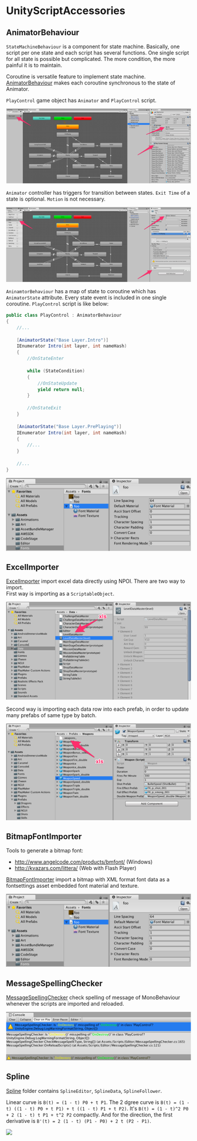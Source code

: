 # UnityScriptAccessories

## AnimatorBehaviour

`StateMachineBehaviour` is a component for state machine. Basically, one script per one state and each script has several functions. One single script for all state is possible but complicated. The more condition, the more painful it is to maintain.  

Coroutine is versatile feature to implement state machine. [AnimatorBehaviour](https://github.com/exawon/UnityScriptAccessories/blob/master/Miscellaneous/AnimatorBehaviour.cs) makes each coroutine synchronous to the state of Animator.  

`PlayControl` game object has `Animator` and `PlayControl` script.

![](https://raw.githubusercontent.com/exawon/UnityScriptAccessories/master/Images/animator-fsm-01.png)  

`Animator` controller has triggers for transition between states. `Exit Time` of a state is optional. `Motion` is not necessary.

![](https://raw.githubusercontent.com/exawon/UnityScriptAccessories/master/Images/animator-fsm-02.png)  

`AninamtorBehaviour` has a map of state to coroutine which has `AnimatorState` attribute. Every state event is included in one single coroutine. `PlayControl` script is like below:

```c#
public class PlayControl : AnimatorBehaviour
{
    //...
    
    [AnimatorState("Base Layer.Intro")]
    IEnumerator Intro(int layer, int nameHash)
    {
        //OnStateEnter
        
        while (StateCondition)
        {
            //OnStateUpdate
            yield return null;
        }
        
        //OnStateExit
    }

    [AnimatorState("Base Layer.PrePlaying")]
    IEnumerator Intro(int layer, int nameHash)
    {
        //...
    }

    //...
}
```

![](https://github.com/exawon/UnityScriptAccessories/blob/master/Images/bitmap-font-01.png)  

## ExcelImporter

[ExcelImporter](https://github.com/exawon/UnityScriptAccessories/blob/master/Editor/ExcelImporter.cs) import excel data directly using NPOI. There are two way to import.  
First way is importing as a `ScriptableObject`.  

![](https://github.com/exawon/UnityScriptAccessories/blob/master/Images/excel-importer-01.png)  

Second way is importing each data row into each prefab, in order to update many prefabs of same type by batch.  

![](https://github.com/exawon/UnityScriptAccessories/blob/master/Images/excel-importer-02.png)  

## BitmapFontImporter

Tools to generate a bitmap font:
- http://www.angelcode.com/products/bmfont/ (Windows)
- http://kvazars.com/littera/ (Web with Flash Player)

[BitmapFontImporter](https://github.com/exawon/UnityScriptAccessories/blob/master/Editor/BitmapFontImporter.cs) import a bitmap with XML format font data as a fontsettings asset embedded font material and texture.  

![](https://github.com/exawon/UnityScriptAccessories/blob/master/Images/bitmap-font-01.png)

## MessageSpellingChecker

[MessageSpellingChecker](https://github.com/exawon/UnityScriptAccessories/blob/master/Editor/MessageSpellingChecker.cs) check spelling of message of MonoBehaviour whenever the scripts are imported and reloaded.  

![](https://github.com/exawon/UnityScriptAccessories/blob/master/Images/misspelling-checker-01.png)

## Spline

[Spline](https://github.com/exawon/UnityScriptAccessories/tree/master/Spline) folder contains `SplineEditor`, `SplineData`, `SplineFollower`.

Linear curve is `B(t) = (1 - t) P0 + t P1`. The 2 dgree curve is `B(t) = (1 - t) ((1 - t) P0 + t P1) + t ((1 - t) P1 + t P2)`. It's `B(t) = (1 - t)^2 P0 + 2 (1 - t) t P1 + t^2 P2` compactly. And for the direction, the first derivative is `B'(t) = 2 (1 - t) (P1 - P0) + 2 t (P2 - P1)`.

![](https://github.com/exawon/UnityScriptAccessories/blob/master/Images/spline-editor-01.png)